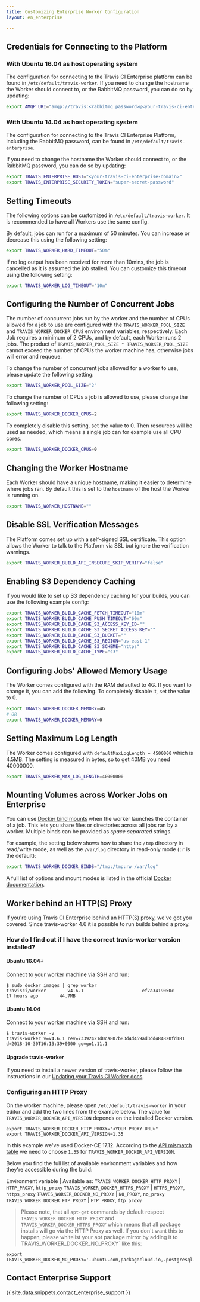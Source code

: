 ```yaml
---
title: Customizing Enterprise Worker Configuration
layout: en_enterprise

---
```




## Credentials for Connecting to the Platform

### With Ubuntu 16.04 as host operating system

The configuration for connecting to the Travis CI Enterprise platform can be found in `/etc/default/travis-worker`.
If you need to change the hostname the Worker should connect to, or the
RabbitMQ password, you can do so by updating:

```sh
export AMQP_URI="amqp://travis:<rabbitmq password>@<your-travis-ci-enterprise-domain>/travis"
```

### With Ubuntu 14.04 as host operating system

The configuration for connecting to the Travis CI Enterprise Platform,
including the RabbitMQ password, can be found in
`/etc/default/travis-enterprise`.

If you need to change the hostname the Worker should connect to, or the
RabbitMQ password, you can do so by updating:

```sh
export TRAVIS_ENTERPRISE_HOST="<your-travis-ci-enterprise-domain>"
export TRAVIS_ENTERPRISE_SECURITY_TOKEN="super-secret-password"
```

## Setting Timeouts

The following options can be customized in `/etc/default/travis-worker`.
It is recommended to have all Workers use the same config.

By default, jobs can run for a maximum of 50 minutes. You can increase or
decrease this using the following setting:

```sh
export TRAVIS_WORKER_HARD_TIMEOUT="50m"
```

If no log output has been received for more than 10mins, the job is cancelled as
it is assumed the job stalled. You can customize this timeout using the
following setting:

```sh
export TRAVIS_WORKER_LOG_TIMEOUT="10m"
```

## Configuring the Number of Concurrent Jobs

The number of concurrent jobs run by the worker and the number of CPUs
allowed for a job to use are configured with the
`TRAVIS_WORKER_POOL_SIZE` and `TRAVIS_WORKER_DOCKER_CPUS` environment
variables, respectively. Each Job requires a minimum of 2 CPUs, and by
default, each Worker runs 2 jobs. The product of
`TRAVIS_WORKER_POOL_SIZE * TRAVIS_WORKER_POOL_SIZE` cannot exceed the
number of CPUs the worker machine has, otherwise jobs will error and
requeue.

To change the number of concurrent jobs allowed for a worker to use,
please update the following setting:

```sh
export TRAVIS_WORKER_POOL_SIZE="2"
```


To change the number of CPUs a job is allowed to use, please change the
following setting:

```sh
export TRAVIS_WORKER_DOCKER_CPUS=2
```

To completely disable this setting, set the value to 0. Then
resources will be used as needed, which means a single job can for
example use all CPU cores.

```sh
export TRAVIS_WORKER_DOCKER_CPUS=0
```


## Changing the Worker Hostname

Each Worker should have a unique hostname, making it easier to determine
where jobs ran. By default this is set to the `hostname` of the host the
Worker is running on.

```sh
export TRAVIS_WORKER_HOSTNAME=""
```


## Disable SSL Verification Messages

The Platform comes set up with a self-signed SSL certificate. This option
allows the Worker to talk to the Platform via SSL but ignore the
verification warnings.

```sh
export TRAVIS_WORKER_BUILD_API_INSECURE_SKIP_VERIFY="false"
```

## Enabling S3 Dependency Caching

If you would like to set up S3 dependency caching for your builds, you
can use the following example config:

```sh
export TRAVIS_WORKER_BUILD_CACHE_FETCH_TIMEOUT="10m"
export TRAVIS_WORKER_BUILD_CACHE_PUSH_TIMEOUT="60m"
export TRAVIS_WORKER_BUILD_CACHE_S3_ACCESS_KEY_ID=""
export TRAVIS_WORKER_BUILD_CACHE_S3_SECRET_ACCESS_KEY=""
export TRAVIS_WORKER_BUILD_CACHE_S3_BUCKET=""
export TRAVIS_WORKER_BUILD_CACHE_S3_REGION="us-east-1"
export TRAVIS_WORKER_BUILD_CACHE_S3_SCHEME="https"
export TRAVIS_WORKER_BUILD_CACHE_TYPE="s3"
```

## Configuring Jobs' Allowed Memory Usage

The Worker comes configured with the RAM defaulted to 4G. If you want to
change it, you can add the following. To completely disable it, set the
value to 0.

```sh
export TRAVIS_WORKER_DOCKER_MEMORY=4G
# OR
export TRAVIS_WORKER_DOCKER_MEMORY=0
```

## Setting Maximum Log Length

The Worker comes configured with `defaultMaxLogLength = 4500000` which
is 4.5MB. The setting is measured in bytes, so to get 40MB you need
40000000.

```sh
export TRAVIS_WORKER_MAX_LOG_LENGTH=40000000
```

## Mounting Volumes across Worker Jobs on Enterprise

You can use [Docker bind mounts](https://docs.docker.com/storage/bind-mounts/)
when the worker launches the container of a job. This lets you share files or directories
across all jobs ran by a worker. Multiple binds can be provided
as _space separated_ strings.

For example, the setting below shows how to share the `/tmp` directory in read/write mode,
as well as the `/var/log` directory in read-only mode (`:r` is the default):

```sh
export TRAVIS_WORKER_DOCKER_BINDS="/tmp:/tmp:rw /var/log"
```

A full list of options and mount modes is listed in the official
 [Docker documentation](https://docs.docker.com/storage/bind-mounts/).

## Worker behind an HTTP(S) Proxy

If you're using Travis CI Enterprise behind an HTTP(S) proxy, we've got you covered. Since travis-worker 4.6 it is possible to run builds behind a proxy.

### How do I find out if I have the correct travis-worker version installed?

#### Ubuntu 16.04+

Connect to your worker machine via SSH and run:

```
$ sudo docker images | grep worker
travisci/worker        v4.6.1                      ef7a3419050c        17 hours ago        44.7MB
```

#### Ubuntu 14.04

Connect to your worker machine via SSH and run:

```
$ travis-worker -v
travis-worker v=v4.6.1 rev=73392421d0ca807b83d4d459ad3dd484820fd181 d=2018-10-30T16:13:39+0000 go=go1.11.1
```

#### Upgrade travis-worker

If you need to install a newer version of travis-worker, please follow the instructions in our [Updating your Travis CI Worker docs](/user/enterprise/upgrading/#updating-your-travis-ci-enterprise-worker).

### Configuring an HTTP Proxy

On the worker machine, please open `/etc/default/travis-worker` in your editor and add the two lines from the example below. The value for `TRAVIS_WORKER_DOCKER_API_VERSION` depends on the installed Docker version.

```
export TRAVIS_WORKER_DOCKER_HTTP_PROXY="<YOUR PROXY URL>"
export TRAVIS_WORKER_DOCKER_API_VERSION=1.35
```

In this example we've used Docker-CE 17.12. According to the [API mismatch table](https://docs.docker.com/develop/sdk/#docker-ee-and-ce-api-mismatch) we need to choose `1.35` for `TRAVIS_WORKER_DOCKER_API_VERSION`.

Below you find the full list of available environment variables and how they're accessible during the build:

Environment variable | Available as:
`TRAVIS_WORKER_DOCKER_HTTP_PROXY` | `HTTP_PROXY`, `http_proxy`
`TRAVIS_WORKER_DOCKER_HTTPS_PROXY` | `HTTPS_PROXY`, `https_proxy`
`TRAVIS_WORKER_DOCKER_NO_PROXY` | `NO_PROXY`, `no_proxy`
`TRAVIS_WORKER_DOCKER_FTP_PROXY` | `FTP_PROXY`, `ftp_proxy`

> Please note, that all `apt-get` commands by default respect `TRAVIS_WORKER_DOCKER_HTTP_PROXY` and `TRAVIS_WORKER_DOCKER_HTTPS_PROXY` which means that all package installs will go via the HTTP Proxy as well. If you don't want this to happen, please whitelist your apt package mirror by adding it to TRAVIS_WORKER_DOCKER_NO_PROXY` like this:

```
export TRAVIS_WORKER_DOCKER_NO_PROXY='.ubuntu.com,packagecloud.io,.postgresql.org'
```


## Contact Enterprise Support

{{ site.data.snippets.contact_enterprise_support }}
